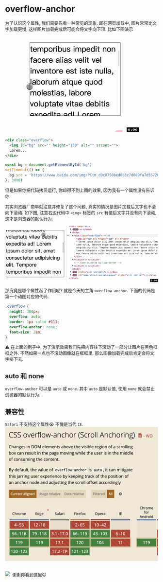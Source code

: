 # overflow-anchor
为了认识这个属性, 我们需要先看一种常见的现象. 即在网页加载中, 图片常常比文字加载更慢, 这样图片加载完成后可能会将文字向下顶. 比如下图演示

![](../image/overflow-anchor1.gif)
```html
<div class="overflow">
  <img id="bg" src="" height="150" alt="" srcset="">
  Lorem...
</div>
```
```js
const bg = document.getElementById('bg')
setTimeout(() => {
  bg.src = 'https://www.baidu.com/img/PCtm_d9c8750bed0b3c7d089fa7d55720d6cf.png'
}, 3000)
```

但是如果你把代码拷贝运行, 你却得不到上图的效果, 因为我有一个属性没有告诉你.

其实浏览器厂商早就注意并修复了这个问题, 真实的情况是图片加载后文字也不会向下滚动. 如下图, 注意右边代码中 `<img>` 标签的 `src` 有值后文字并没有向下滚动, 这才是浏览器的默认行为.

![](../image/overflow-anchor2.gif)

那究竟是哪个属性起了作用呢? 就是今天的主角 `overflow-anchor`. 下面的代码是第一个动图对应的代码.
```css
.overflow {
  height: 300px;
  overflow: auto;
  border: 1px solid #111;
  overflow-anchor: none;
  font-size: 2em;
}
```

⚠️ 在上面的例子中, 为了演示效果我们先把内容往下滚动了一部分让图片在黑色框框之外. 不然如果一点也不滚动图像就在框框里, 那么图像加载完成后肯定会将文字挤下去.

## auto 和 none
`overflow-anchor` 可以是 `auto` 或 `none`. 其中 `auto` 是默认值, 使用 `none` 就会禁止浏览器的默认行为.

## 兼容性
`Safari` 不支持这个属性😭 不愧是当代 `IE`.
![](../image/Snipaste_2023-12-07_20-44-00.png) 


![](../image/) 
谢谢你看到这里😊